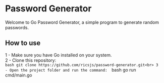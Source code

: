 # Password Generator

Welcome to Go Password Generator, a simple program to generate random passwords.

## How to use

1 - Make sure you have Go installed on your system.<br>
2 - Clone this repository:<br>
    ```bash
    git clone https://github.com/ricsjs/password-generator.git<br>
3 - Open the project folder and run the command: 
    ```bash
    go run cmd/main.go
